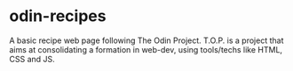 # odin-recipes

A basic recipe web page following The Odin Project.
T.O.P. is a project that aims at consolidating a formation in web-dev, using tools/techs like HTML, CSS and JS.
